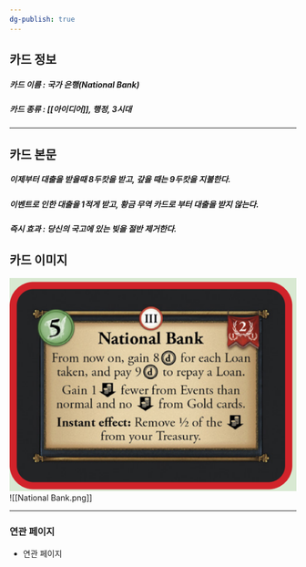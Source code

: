 ```yaml
---
dg-publish: true
---
```

## 카드 정보
##### 카드 이름 : 국가 은행(National Bank)
##### 카드 종류 : [[아이디어]], 행정, 3시대
---
## 카드 본문
##### 이제부터 대출을 받을때 8두캇을 받고, 갚을 때는 9두캇을 지불한다.
##### 이벤트로 인한 대출을 1적게 받고, 황금 무역 카드로 부터 대출을 받지 않는다.
##### *즉시 효과* : 당신의 국고에 있는 빚을 절반 제거한다.

## 카드 이미지
<img src="\Assets\National Bank.png"/>
![[National Bank.png]]

--- 

### 연관 페이지
- 연관 페이지
